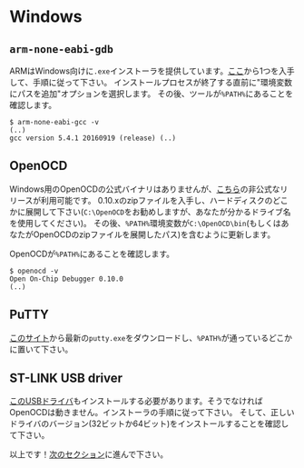 # Windows

## `arm-none-eabi-gdb`

<!-- 
ARM provides `.exe` installers for Windows. Grab one from [here][gcc], and follow the instructions.
Just before the installation process finishes tick/select the "Add path to environment variable"
option. Then verify that the tools are in your `%PATH%`:
 -->

ARMはWindows向けに`.exe`インストーラを提供しています。[ここ][gcc]から1つを入手して、手順に従って下さい。
インストールプロセスが終了する直前に"環境変数にパスを追加"オプションを選択します。
その後、ツールが`%PATH%`にあることを確認します。

``` console
$ arm-none-eabi-gcc -v
(..)
gcc version 5.4.1 20160919 (release) (..)
```

[gcc]: https://developer.arm.com/open-source/gnu-toolchain/gnu-rm/downloads

## OpenOCD

<!-- 
There's no official binary release of OpenOCD for Windows but there are unofficial releases
available [here][openocd]. Grab the 0.10.x zipfile and extract it somewhere in your drive (I
recommend `C:\OpenOCD` but with the drive letter that makes sense to you) then update your `%PATH%`
environment variable to include the following path: `C:\OpenOCD\bin` (or the path that you used
before).
 -->

Windows用のOpenOCDの公式バイナリはありませんが、[こちら][openocd]の非公式なリリースが利用可能です。
0.10.xのzipファイルを入手し、ハードディスクのどこかに展開して下さい(`C:\OpenOCD`をお勧めしますが、あなたが分かるドライブ名を使用してください)。
その後、`%PATH%`環境変数が`C:\OpenOCD\bin`(もしくはあなたがOpenOCDのzipファイルを展開したパス)を含むように更新します。

[openocd]: https://github.com/gnu-mcu-eclipse/openocd/releases
<!-- 
Verify that OpenOCD is in yout `%PATH%` with: -->

OpenOCDが`%PATH%`にあることを確認します。

``` console
$ openocd -v
Open On-Chip Debugger 0.10.0
(..)
```

## PuTTY

<!-- Download the latest `putty.exe` from [this site] and place it somewhere in your `%PATH%`. -->

[このサイト]から最新の`putty.exe`をダウンロードし、`%PATH%`が通っているどこかに置いて下さい。

<!-- [this site]: http://www.chiark.greenend.org.uk/~sgtatham/putty/download.html -->

[このサイト]: http://www.chiark.greenend.org.uk/~sgtatham/putty/download.html

## ST-LINK USB driver

<!-- 
You'll also need to install [this USB driver] or OpenOCD won't work. Follow the installer
instructions and make sure you install the right (32-bit or 64-bit) version of the driver.
 -->

[このUSBドライバ]もインストールする必要があります。そうでなければOpenOCDは動きません。インストーラの手順に従って下さい。
そして、正しいドライバのバージョン(32ビットか64ビット)をインストールすることを確認して下さい。

<!-- [this USB driver]: http://www.st.com/en/embedded-software/stsw-link009.html -->

[このUSBドライバ]: http://www.st.com/en/embedded-software/stsw-link009.html

<!-- That's all! Go to the [next section]. -->

以上です！[次のセクション]に進んで下さい。

<!-- [next section]: verify.md -->

[次のセクション]: verify.md
